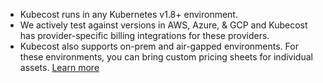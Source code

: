 * Kubecost runs in any Kubernetes v1.8+ environment.
* We actively test against versions in AWS, Azure, & GCP and Kubecost has provider-specific billing integrations for these providers.
* Kubecost also supports on-prem and air-gapped environments. For these environments, you can bring custom pricing sheets for individual assets. [Learn more](https://github.com/kubecost/docs/blob/master/air-gapped.md#q-how-do-i-configure-prices-for-my-on-premise-assets)
